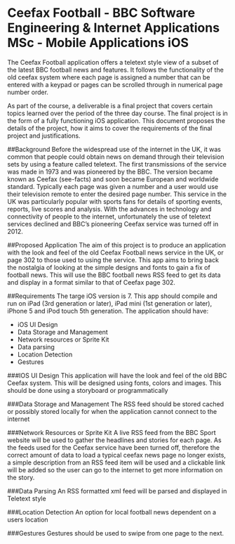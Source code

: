 # Ceefax Football  - BBC Software Engineering & Internet Applications MSc - Mobile Applications iOS
The Ceefax Football application offers a teletext style view of a subset of the latest BBC football news and features.  It follows the functionality of the old ceefax system where each page is assigned a number that can be entered with a keypad or pages can be scrolled through in numerical page number order.

As part of the course, a deliverable is a final project that covers certain topics learned over the period of the three day course.  The final project is in the form of a fully functioning iOS application.  This document proposes the details of the project, how it aims to cover the requirements of the final project and justifications.

##Background
Before the widespread use of the internet in the UK, it was common that people could obtain news on demand through their television sets by using a feature called teletext.  The first transmissions of the service was made in 1973 and was pioneered by the BBC.  The version became known as Ceefax (see-facts) and soon became European and worldwide standard.  Typically each page was given a number and a user would use their television remote to enter the desired page number.  This service in the UK was particularly popular with sports fans for details of sporting events, reports, live scores and analysis.  With the advances in technology and connectivity of people to the internet, unfortunately the use of teletext services declined and BBC’s pioneering Ceefax service was turned off in 2012.

##Proposed Application
The aim of this project is to produce an application with the look and feel of the old Ceefax Football news service in the UK, or page 302 to those used to using the service.  This app aims to bring back the nostalgia of looking at the simple designs and fonts to gain a fix of football news.  This will use the BBC football news RSS feed to get its data and display in a format similar to that of Ceefax page 302.

##Requirements
The targe iOS version is 7.  This app should compile and run on iPad (3rd generation or later), iPad mini (1st generation or later), iPhone 5 and iPod touch 5th generation.
The application should have:
 * iOS UI Design
 * Data Storage and Management
 * Network resources or Sprite Kit
 * Data parsing
 * Location Detection
 * Gestures


###IOS UI Design
This application will have the look and feel of the old BBC Ceefax system. This will be designed using fonts, colors and images.  This should be done using a storyboard or programmatically

###Data Storage and Management
The RSS feed should be stored cached or possibly stored locally for when the application cannot connect to the internet

###Network Resources or Sprite Kit
A live RSS feed from the BBC Sport website will be used to gather the headlines and stories for each page.  As the feeds used for the Ceefax service have been turned off, therefore the correct amount of data to load a typical ceefax news page no longer exists, a simple description from an RSS feed item will be used and a clickable link will be added so the user can go to the internet to get more information on the story.

###Data Parsing
An RSS formatted xml feed will be parsed and displayed in Teletext style

###Location Detection
An option for local football news dependent on a users location

###Gestures
Gestures should be used to swipe from one page to the next.

